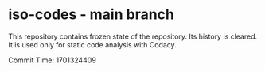 # iso-codes - main branch

This repository contains frozen state of the repository.
Its history is cleared. It is used only for static code
analysis with Codacy.

Commit Time: 1701324409